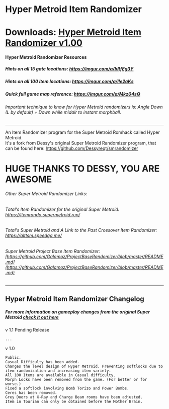 # Hyper Metroid Item Randomizer
# Downloads: [Hyper Metroid Item Randomizer v1.00](https://github.com/Galamoz/HyperMetroidRandomizer/releases/download/1.00/Hyper.Metroid.Item.Randomizer.v1.00.exe)

#### Hyper Metroid Randomizer Resources
##### Hints on all 15 gate locations: https://imgur.com/a/bRfEg3Y
##### Hints on all 100 item locations: https://imgur.com/a/lIe2aKs
##### Quick full game map reference: https://imgur.com/a/Mkz04sQ

###### Important technique to know for Hyper Metroid randomizers is: Angle Down (L by default) + Down while midair to instant morphball.

----------------------------------------------  

An Item Randomizer program for the Super Metroid Romhack called Hyper Metroid.  
It's a fork from Dessy's original Super Metroid Randomizer program, that can be found here: https://github.com/Dessyreqt/smrandomizer
# HUGE THANKS TO DESSY, YOU ARE AWESOME

###### Other Super Metroid Randomizer Links:
###### Total's Item Randomizer for the original Super Metroid: https://itemrando.supermetroid.run/
###### Total's Super Metroid and A Link to the Past Crossover Item Randomizer: https://alttsm.speedga.me/
###### Super Metroid Project Base Item Randomizer: [https://github.com/Galamoz/ProjectBaseRandomizer/blob/master/README.md](https://github.com/Galamoz/ProjectBaseRandomizer/blob/master/README.md)
----------------------------------------------



## Hyper Metroid Item Randomizer Changelog
##### For more information on gameplay changes from the original Super Metroid [check it out here](http://www.begrimed.com/pb/pb_info.html)

v 1.1 Pending Release

    ...
    
v 1.0

    Public.
    Casual Difficulty has been added.
    Changes the level design of Hyper Metroid. Preventing softlocks due to item randomization and increasing item variety. 
    All 100 Items are available in Casual difficulty. 
    Morph Locks have been removed from the game. (For better or for worse.)
    Fixed a softlock involving Bomb Torizo and Power Bombs.
    Ceres has been removed.
    Grey Doors at X-Ray and Charge Beam rooms have been adjusted.
    Item in Tourian can only be obtained before the Mother Brain.
    
